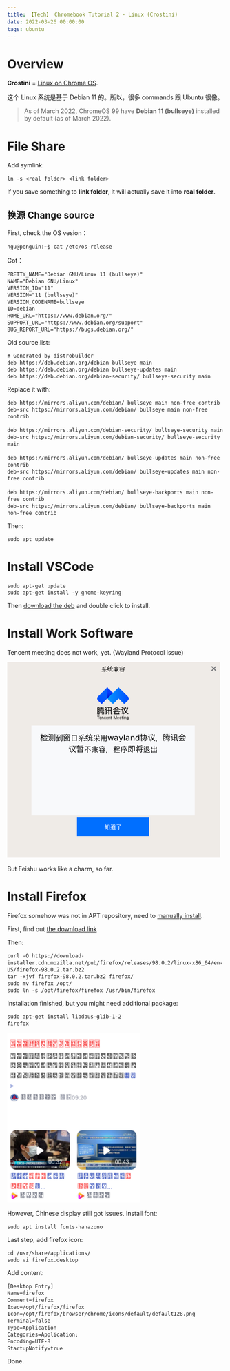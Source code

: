 ```yaml
---
title: 【Tech】 Chromebook Tutorial 2 - Linux (Crostini)
date: 2022-03-26 00:00:00
tags: ubuntu
---
```


# Overview 

__Crostini__ = [Linux on Chrome OS](https://chromeos.dev/en/linux). 

这个 Linux 系统是基于 Debian 11 的。所以，很多 commands 跟 Ubuntu 很像。

> As of March 2022, ChromeOS 99 have __Debian 11 (bullseye)__ installed by default (as of March 2022).

# File Share

Add symlink: 

    ln -s <real folder> <link folder>

If you save something to __link folder__, it will actually save it into __real folder__.

## 换源 Change source

First, check the OS vesion：

    ngu@penguin:~$ cat /etc/os-release 

Got：

    PRETTY_NAME="Debian GNU/Linux 11 (bullseye)"
    NAME="Debian GNU/Linux"
    VERSION_ID="11"
    VERSION="11 (bullseye)"
    VERSION_CODENAME=bullseye
    ID=debian
    HOME_URL="https://www.debian.org/"
    SUPPORT_URL="https://www.debian.org/support"
    BUG_REPORT_URL="https://bugs.debian.org/"

Old source.list: 

    # Generated by distrobuilder
    deb https://deb.debian.org/debian bullseye main
    deb https://deb.debian.org/debian bullseye-updates main
    deb https://deb.debian.org/debian-security/ bullseye-security main

Replace it with: 

    deb https://mirrors.aliyun.com/debian/ bullseye main non-free contrib
    deb-src https://mirrors.aliyun.com/debian/ bullseye main non-free contrib

    deb https://mirrors.aliyun.com/debian-security/ bullseye-security main
    deb-src https://mirrors.aliyun.com/debian-security/ bullseye-security main

    deb https://mirrors.aliyun.com/debian/ bullseye-updates main non-free contrib
    deb-src https://mirrors.aliyun.com/debian/ bullseye-updates main non-free contrib

    deb https://mirrors.aliyun.com/debian/ bullseye-backports main non-free contrib
    deb-src https://mirrors.aliyun.com/debian/ bullseye-backports main non-free contrib

Then: 

    sudo apt update

# Install VSCode

    sudo apt-get update
    sudo apt-get install -y gnome-keyring

Then [download the deb](https://code.visualstudio.com/download) and double click to install.

# Install Work Software

Tencent meeting does not work, yet. (Wayland Protocol issue)

![](/images/chromebook-crostini-wemeeting.png)

But Feishu works like a charm, so far.

# Install Firefox

Firefox somehow was not in APT repository, need to [manually install](https://blog.csdn.net/weixin_38428827/article/details/104066754).

First, find out [the download link](https://www.mozilla.org/zh-CN/firefox/all/#product-desktop-release)

Then:

    curl -O https://download-installer.cdn.mozilla.net/pub/firefox/releases/98.0.2/linux-x86_64/en-US/firefox-98.0.2.tar.bz2
    tar -xjvf firefox-98.0.2.tar.bz2 firefox/
    sudo mv firefox /opt/
    sudo ln -s /opt/firefox/firefox /usr/bin/firefox

Installation finished, but you might need additional package: 

    sudo apt-get install libdbus-glib-1-2
    firefox

![](/images/chromebook-crostini-firefox-chinese.png)

However, Chinese display still got issues. Install font: 

    sudo apt install fonts-hanazono

Last step, add firefox icon: 

    cd /usr/share/applications/
    sudo vi firefox.desktop

Add content: 

    [Desktop Entry]
    Name=firefox
    Comment=firefox
    Exec=/opt/firefox/firefox
    Icon=/opt/firefox/browser/chrome/icons/default/default128.png
    Terminal=false
    Type=Application
    Categories=Application;
    Encoding=UTF-8
    StartupNotify=true

Done. 